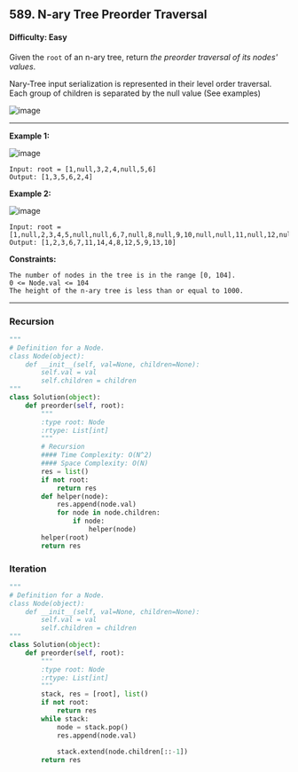## 589. N-ary Tree Preorder Traversal

#### Difficulty: Easy

Given the ```root``` of an n-ary tree, return _the preorder traversal of its nodes' values_.

Nary-Tree input serialization is represented in their level order traversal. Each group of children is separated by the null value (See examples)

![image](https://user-images.githubusercontent.com/35042430/205719633-6246be98-6764-465b-a903-40ccaa39acf4.png)

---

__Example 1:__

![image](https://assets.leetcode.com/uploads/2018/10/12/narytreeexample.png)
```
Input: root = [1,null,3,2,4,null,5,6]
Output: [1,3,5,6,2,4]
```

__Example 2:__

![image](https://assets.leetcode.com/uploads/2019/11/08/sample_4_964.png)
```
Input: root = [1,null,2,3,4,5,null,null,6,7,null,8,null,9,10,null,null,11,null,12,null,13,null,null,14]
Output: [1,2,3,6,7,11,14,4,8,12,5,9,13,10]
```

__Constraints:__
```
The number of nodes in the tree is in the range [0, 104].
0 <= Node.val <= 104
The height of the n-ary tree is less than or equal to 1000.
```

---

### Recursion

```Python
"""
# Definition for a Node.
class Node(object):
    def __init__(self, val=None, children=None):
        self.val = val
        self.children = children
"""
class Solution(object):
    def preorder(self, root):
        """
        :type root: Node
        :rtype: List[int]
        """
        # Recursion
        #### Time Complexity: O(N^2)
        #### Space Complexity: O(N)
        res = list()
        if not root:
            return res
        def helper(node):
            res.append(node.val)
            for node in node.children:
                if node:
                    helper(node)
        helper(root)
        return res
```                

### Iteration

```Python
"""
# Definition for a Node.
class Node(object):
    def __init__(self, val=None, children=None):
        self.val = val
        self.children = children
"""
class Solution(object):
    def preorder(self, root):
        """
        :type root: Node
        :rtype: List[int]
        """
        stack, res = [root], list()
        if not root:
            return res
        while stack:
            node = stack.pop()
            res.append(node.val)
            
            stack.extend(node.children[::-1])
        return res
```
